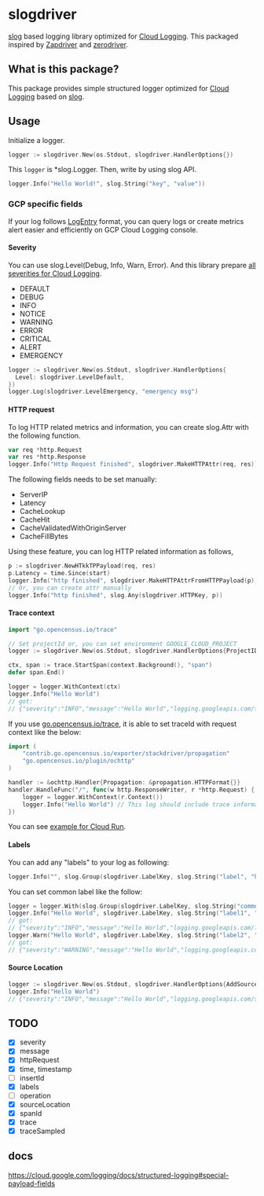# slogdriver

[slog](https://github.com/golang/exp/tree/master/slog) based logging library optimized for [Cloud Logging](https://cloud.google.com/logging). This packaged inspired by [Zapdriver](https://github.com/blendle/zapdriver) and [zerodriver](https://github.com/hirosassa/zerodriver).

## What is this package?

This package provides simple structured logger optimized for [Cloud Logging](https://cloud.google.com/logging) based on [slog](https://github.com/golang/exp/tree/master/slog).

## Usage

Initialize a logger.

```go
logger := slogdriver.New(os.Stdout, slogdriver.HandlerOptions{})
```

This `logger` is *slog.Logger. Then, write by using slog API.

```go
logger.Info("Hello World!", slog.String("key", "value"))
```

### GCP specific fields

If your log follows [LogEntry](https://cloud.google.com/logging/docs/reference/v2/rest/v2/LogEntry) format, you can query logs or create metrics alert easier and efficiently on GCP Cloud Logging console.

#### Severity

You can use slog.Level(Debug, Info, Warn, Error). And this library prepare [all severities for Cloud Logging](https://cloud.google.com/logging/docs/reference/v2/rest/v2/LogEntry#LogSeverity).

* DEFAULT
* DEBUG
* INFO
* NOTICE
* WARNING
* ERROR
* CRITICAL
* ALERT
* EMERGENCY

```go
logger := slogdriver.New(os.Stdout, slogdriver.HandlerOptions{
  Level: slogdriver.LevelDefault,
})
logger.Log(slogdriver.LevelEmergency, "emergency msg")
```

#### HTTP request

To log HTTP related metrics and information, you can create slog.Attr with the following function.

```go
var req *http.Request
var res *http.Response
logger.Info("Http Request finished", slogdriver.MakeHTTPAttr(req, res))
```

The following fields needs to be set manually:

- ServerIP
- Latency
- CacheLookup
- CacheHit
- CacheValidatedWithOriginServer
- CacheFillBytes

Using these feature, you can log HTTP related information as follows,

```go
p := slogdriver.NewHTkkTPPayload(req, res)
p.Latency = time.Since(start)
logger.Info("http finished", slogdriver.MakeHTTPAttrFromHTTPPayload(p))
// Or, you can create attr manually
logger.Info("http finished", slog.Any(slogdriver.HTTPKey, p))
```

#### Trace context

```go
import "go.opencensus.io/trace"

// Set projectId or, you can set environment GOOGLE_CLOUD_PROJECT
logger := slogdriver.New(os.Stdout, slogdriver.HandlerOptions{ProjectID: "YOUR_PROJECT_ID"})

ctx, span := trace.StartSpan(context.Background(), "span")
defer span.End()

logger = logger.WithContext(ctx)
logger.Info("Hello World")
// got:
// {"severity":"INFO","message":"Hello World","logging.googleapis.com/trace":"projects/YOUR_PROJECT_ID/traces/00000000000000000000000000000000","logging.googleapis.com/spanId":"0000000000000000","logging.googleapis.com/trace_sampled":true}
```

If you use [go.opencensus.io/trace](https://pkg.go.dev/go.opencensus.io/trace), it is able to set traceId with request context like the below:

```go
import (
	"contrib.go.opencensus.io/exporter/stackdriver/propagation"
	"go.opencensus.io/plugin/ochttp"
)

handler := &ochttp.Handler{Propagation: &propagation.HTTPFormat{}}
handler.HandleFunc("/", func(w http.ResponseWriter, r *http.Request) {
	logger = logger.WithContext(r.Context())
	logger.Info("Hello World") // This log should include trace information.
})
```

You can see [example for Cloud Run](./examples/cloudrun).

#### Labels

You can add any "labels" to your log as following:

```go
logger.Info("", slog.Group(slogdriver.LabelKey, slog.String("label", "hoge")))
```

You can set common label like the follow:

```go
logger = logger.With(slog.Group(slogdriver.LabelKey, slog.String("commonLabel", "hoge")))
logger.Info("Hello World", slogdriver.LabelKey, slog.String("label1", "fuga"))
// got:
// {"severity":"INFO","message":"Hello World","logging.googleapis.com/labels":{"commonLabel":"hoge","label1":"fuga"}}
logger.Warn("Hello World", slogdriver.LabelKey, slog.String("label2", "fuga"))
// got:
// {"severity":"WARNING","message":"Hello World","logging.googleapis.com/labels":{"commonLabel":"hoge","label2":"fuga"}}
```

#### Source Location

```go
logger := slogdriver.New(os.Stdout, slogdriver.HandlerOptions{AddSource: true})
logger.Info("Hello World")
// {"severity":"INFO","message":"Hello World","logging.googleapis.com/sourceLocation":{"file":"/path/to/source.go","line":"12"}}
```

## TODO

- [x] severity
- [x] message
- [x] httpRequest
- [x] time, timestamp
- [ ] insertId
- [x] labels
- [ ] operation
- [x] sourceLocation
- [x] spanId
- [x] trace
- [x] traceSampled

## docs

https://cloud.google.com/logging/docs/structured-logging#special-payload-fields
